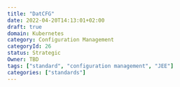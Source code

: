 ```yaml
---
title: "DatCFG"
date: 2022-04-20T14:13:01+02:00
draft: true
domain: Kubernetes
category: Configuration Management
categoryId: 26
status: Strategic
Owner: TBD
tags: ["standard", "configuration management", "JEE"]
categories: ["standards"]
---
```

